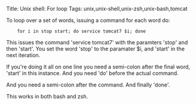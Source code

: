Title: Unix shell: For loop 
Tags: unix,unix-shell,unix-zsh,unix-bash,tomcat

To loop over a set of words, issuing a command for each word do:

		for i in stop start; do service tomcat7 $i; done

This issues the command 'service tomcat7' with the paramters 'stop' and then 'start'. You set the word 'stop' to the paramater $i, and 'start' in the next iteration.

If you're doing it all on one line you need a semi-colon after the final word, 'start' in this instance. And you need 'do' before the actual command.

And you need a semi-colon after the command. And finally 'done'.

This works in both bash and zsh.
